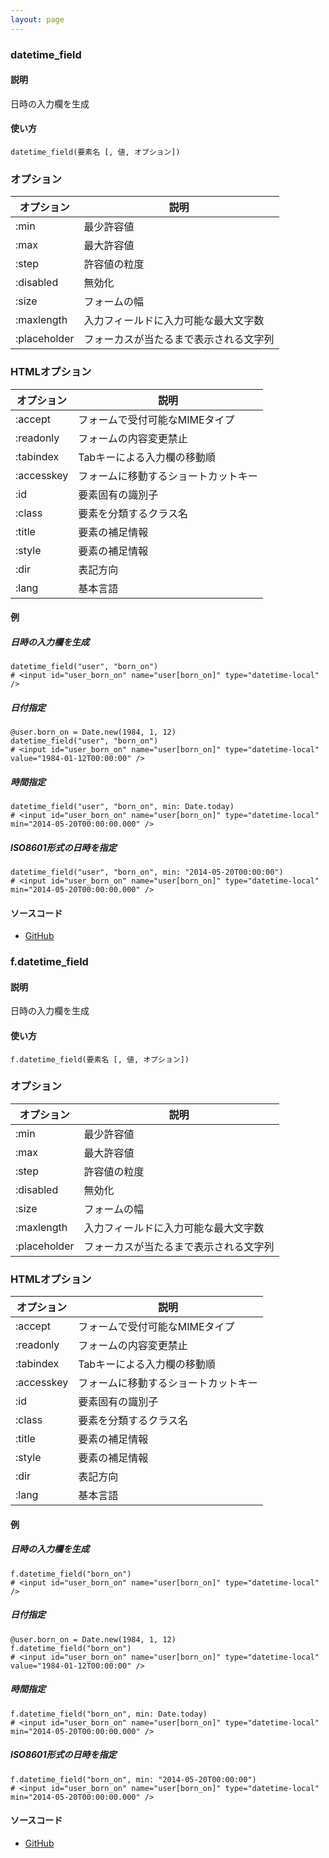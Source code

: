 ```yaml
---
layout: page
---
```

### datetime_field
#### 説明
日時の入力欄を生成

#### 使い方
    datetime_field(要素名 [, 値, オプション])

### オプション

オプション        | 説明
-------------|--------------------
:min         | 最少許容値
:max         | 最大許容値
:step        | 許容値の粒度
:disabled    | 無効化
:size        | フォームの幅
:maxlength   | 入力フィールドに入力可能な最大文字数
:placeholder | フォーカスが当たるまで表示される文字列

### HTMLオプション

オプション      | 説明
-----------|-------------------
:accept    | フォームで受付可能なMIMEタイプ
:readonly  | フォームの内容変更禁止
:tabindex  | Tabキーによる入力欄の移動順
:accesskey | フォームに移動するショートカットキー
:id        | 要素固有の識別子
:class     | 要素を分類するクラス名
:title     | 要素の補足情報
:style     | 要素の補足情報
:dir       | 表記方向
:lang      | 基本言語

#### 例
##### 日時の入力欄を生成
    datetime_field("user", "born_on")
    # <input id="user_born_on" name="user[born_on]" type="datetime-local" />

##### 日付指定
    @user.born_on = Date.new(1984, 1, 12)
    datetime_field("user", "born_on")
    # <input id="user_born_on" name="user[born_on]" type="datetime-local" value="1984-01-12T00:00:00" />

##### 時間指定
    datetime_field("user", "born_on", min: Date.today)
    # <input id="user_born_on" name="user[born_on]" type="datetime-local" min="2014-05-20T00:00:00.000" />

##### ISO8601形式の日時を指定
    datetime_field("user", "born_on", min: "2014-05-20T00:00:00")
    # <input id="user_born_on" name="user[born_on]" type="datetime-local" min="2014-05-20T00:00:00.000" />

#### ソースコード
* [GitHub](https://github.com/rails/rails/blob/f33d52c95217212cbacc8d5e44b5a8e3cdc6f5b3/actionview/lib/action_view/helpers/form_helper.rb#L1452)

### f.datetime_field
#### 説明
日時の入力欄を生成

#### 使い方
    f.datetime_field(要素名 [, 値, オプション])

### オプション

オプション        | 説明
-------------|--------------------
:min         | 最少許容値
:max         | 最大許容値
:step        | 許容値の粒度
:disabled    | 無効化
:size        | フォームの幅
:maxlength   | 入力フィールドに入力可能な最大文字数
:placeholder | フォーカスが当たるまで表示される文字列

### HTMLオプション

オプション      | 説明
-----------|-------------------
:accept    | フォームで受付可能なMIMEタイプ
:readonly  | フォームの内容変更禁止
:tabindex  | Tabキーによる入力欄の移動順
:accesskey | フォームに移動するショートカットキー
:id        | 要素固有の識別子
:class     | 要素を分類するクラス名
:title     | 要素の補足情報
:style     | 要素の補足情報
:dir       | 表記方向
:lang      | 基本言語

#### 例
##### 日時の入力欄を生成
    f.datetime_field("born_on")
    # <input id="user_born_on" name="user[born_on]" type="datetime-local" />

##### 日付指定
    @user.born_on = Date.new(1984, 1, 12)
    f.datetime_field("born_on")
    # <input id="user_born_on" name="user[born_on]" type="datetime-local" value="1984-01-12T00:00:00" />

##### 時間指定
    f.datetime_field("born_on", min: Date.today)
    # <input id="user_born_on" name="user[born_on]" type="datetime-local" min="2014-05-20T00:00:00.000" />

##### ISO8601形式の日時を指定
    f.datetime_field("born_on", min: "2014-05-20T00:00:00")
    # <input id="user_born_on" name="user[born_on]" type="datetime-local" min="2014-05-20T00:00:00.000" />

#### ソースコード
* [GitHub](https://github.com/rails/rails/blob/f33d52c95217212cbacc8d5e44b5a8e3cdc6f5b3/actionview/lib/action_view/helpers/form_helper.rb#L1813)